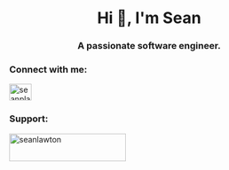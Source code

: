 <h1 align="center">Hi 👋, I'm Sean</h1>
<h3 align="center">A passionate software engineer.</h3>

<h3 align="left">Connect with me:</h3>
<p align="left">
<a href="https://www.linkedin.com/in/sean-lawton-6a03a7b3/" target="blank"><img align="center" src="https://cdn.worldvectorlogo.com/logos/linkedin-icon-2.svg" alt="seanplawton" height="30" width="40" /></a>
</p>

<h3 align="left">Support:</h3>
<p><a href="https://www.buymeacoffee.com/seanlawton"> <img align="left" src="https://cdn.buymeacoffee.com/buttons/v2/default-yellow.png" height="50" width="210" alt="seanlawton" /></a></p><br><br>
